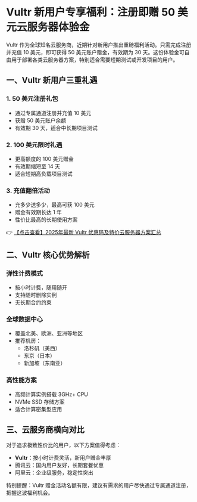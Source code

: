# Vultr 新用户专享福利：注册即赠 50 美元云服务器体验金

Vultr 作为全球知名云服务商，近期针对新用户推出重磅福利活动。只需完成注册并充值 10 美元，即可获得 50 美元账户赠金，有效期为 30 天。这份体验金可自由用于部署各类云服务器方案，特别适合需要短期测试或开发项目的用户。

## 一、Vultr 新用户三重礼遇

### 1. 50 美元注册礼包
- 通过专属通道注册并充值 10 美元
- 获赠 50 美元账户余额
- 有效期 30 天，适合中长期项目测试

### 2. 100 美元限时礼遇
- 更高额度的 100 美元赠金
- 有效期缩短至 14 天
- 适合短期高负载项目测试

### 3. 充值翻倍活动
- 充多少送多少，最高可获 100 美元
- 赠金有效期长达 1 年
- 性价比最高的长期使用方案

👉 [【点击查看】2025年最新 Vultr 优惠码及特价云服务器方案汇总](https://bit.ly/VuLtr)

## 二、Vultr 核心优势解析

### 弹性计费模式
- 按小时计费，随用随开
- 支持随时删除实例
- 无长期合约约束

### 全球数据中心
- 覆盖北美、欧洲、亚洲等地区
- 推荐机房：
  - 洛杉矶（美西）
  - 东京（日本）
  - 新加坡（东南亚）

### 高性能方案
- 高频计算实例搭载 3GHz+ CPU
- NVMe SSD 存储方案
- 适合计算密集型应用

## 三、云服务商横向对比

对于追求极致性价比的用户，以下方案值得考虑：

- **Vultr**：按小时计费灵活，新用户赠金丰厚
- 腾讯云：国内用户友好，长期套餐优惠
- 阿里云：企业级服务，稳定性突出

特别提醒：Vultr 赠金活动名额有限，建议有需求的用户尽快通过专属通道注册，把握这波福利机会。